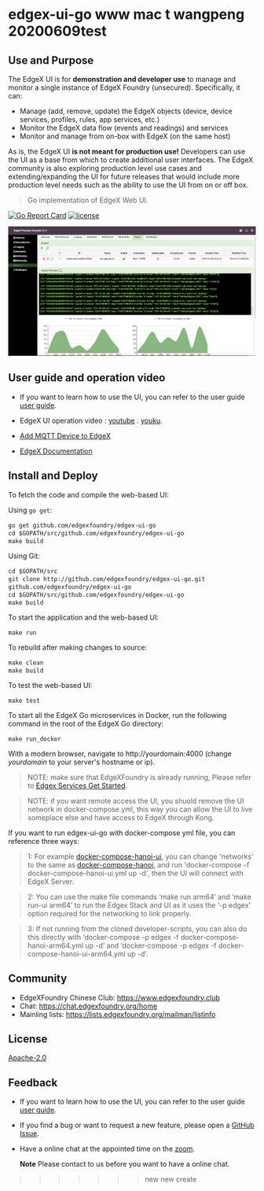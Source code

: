 # edgex-ui-go www mac t wangpeng 20200609test

## Use and Purpose
The EdgeX UI is for **demonstration and developer use** to manage and monitor a single instance of EdgeX Foundry (unsecured).  Specifically, it can:
- Manage (add, remove, update) the EdgeX objects (device, device services, profiles, rules, app services, etc.)
- Monitor the EdgeX data flow (events and readings) and services
- Monitor and manage from on-box with EdgeX (on the same host)

As is, the EdgeX UI **is not meant for production use!**  Developers can use the UI as a base from which to create additional user interfaces.  The EdgeX community is also exploring production level use cases and extending/expanding the UI for future releases that would include more production level needs such as the ability to use the UI from on or off box.

> Go implementation of EdgeX Web UI.

[![Go Report Card](https://goreportcard.com/badge/github.com/edgexfoundry/edgex-ui-go)](https://goreportcard.com/report/github.com/edgexfoundry/edgex-ui-go) [![license](https://img.shields.io/badge/license-Apache%20v2.0-blue.svg)](LICENSE)



<p align="center">
  <img src ="assets/images/export.png" />
</p>

## User guide and operation video

- If you want to learn how to use the UI, you can refer to the user guide [user guide](https://github.com/edgexfoundry/edgex-ui-go/blob/master/docs/UseGuide.md).

- EdgeX UI operation video : [youtube](https://www.youtube.com/watch?v=FuR1g64BDE8) . [youku](https://v.youku.com/v_show/id_XNDY5NzExNjcyNA==.html).

- [Add MQTT Device to EdgeX](./docs/ExamplesAddingMQTTDevice/AddMQTTDeviceToEdgeX.md)

- [EdgeX Documentation](https://wiki.edgexfoundry.org/display/FA/EdgeX+Documentation)

## Install and Deploy

To fetch the code and compile the web-based UI:

Using `go get`:
```
go get github.com/edgexfoundry/edgex-ui-go
cd $GOPATH/src/github.com/edgexfoundry/edgex-ui-go
make build
```

Using Git:
```
cd $GOPATH/src
git clone http://github.com/edgexfoundry/edgex-ui-go.git github.com/edgexfoundry/edgex-ui-go
cd $GOPATH/src/github.com/edgexfoundry/edgex-ui-go
make build
```

To start the application and the web-based UI:

```
make run
```

To rebuild after making changes to source:

```
make clean
make build
```

To test the web-based UI:

```
make test
```
To start all the EdgeX Go microservices in Docker, run the following command in the root of the EdgeX Go directory:

```
make run_docker
```

With a modern browser, navigate to http://yourdomain:4000 (change *yourdomain* to your server's hostname or ip). 
> NOTE: make sure that EdgeXFoundry is already running, Please refer to [Edgex Services Get Started](https://github.com/edgexfoundry/edgex-go/blob/master/README.md). 

> NOTE: if you want remote access the UI, you shuold remove the UI network in docker-compose.yml, this way you can allow the UI to live someplace else and have access to EdgeX through Kong.

If you want to run edgex-ui-go with docker-compose yml file, you can reference three ways:

> 1: For example [docker-compose-hanoi-ui](https://github.com/edgexfoundry/developer-scripts/blob/master/releases/hanoi/compose-files/docker-compose-hanoi-ui.yml), you can change 'networks' to the same as [docker-compose-hanoi](https://github.com/edgexfoundry/developer-scripts/blob/master/releases/hanoi/compose-files/docker-compose-hanoi.yml), and run 'docker-compose -f docker-compose-hanoi-ui.yml up -d', then the UI will connect with EdgeX Server.
 
> 2: You can use the make file commands ‘make run arm64’ and ‘make run-ui arm64’ to run the Edgex Stack and UI as it uses the ‘-p edgex’ option required for the networking to link properly. 

> 3: If not running from the cloned developer-scripts, you can also do this directly with ‘docker-compose -p edgex -f docker-compose-hanoi-arm64.yml up -d’ and ‘docker-compose -p edgex -f docker-compose-hanoi-ui-arm64.yml up -d’.

## Community
- EdgeXFoundry Chinese Club: https://www.edgexfoundry.club
- Chat: https://chat.edgexfoundry.org/home
- Mainling lists: https://lists.edgexfoundry.org/mailman/listinfo

## License
[Apache-2.0](LICENSE)

## Feedback

- If you want to learn how to use the UI, you can refer to the user guide [user guide](https://github.com/edgexfoundry/edgex-ui-go/blob/master/docs/UseGuide.md).

- If you find a bug or want to request a new feature, please open a [GitHub Issue](https://github.com/edgexfoundry/edgex-ui-go/issues).

- Have a online chat at the appointed time on the [zoom](https://VMware.zoom.us/j/3697467292).

  **Note** Please contact to us before you want to have a online chat.
>>>>>>> new
>>>>>>> new create
